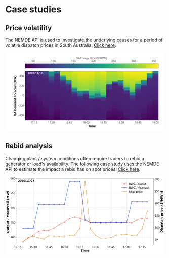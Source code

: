 # Case studies

## Price volatility 
The NEMDE API is used to investigate the underlying causes for a period of volatile dispatch prices in South Australia. [Click here](/case-studies/price-volatility/price-volatility).

![price-sensitivities](/case-studies/price-volatility/heatmap-no-title.png)
<!-- ![price-sensitivities](/case-studies/price-volatility/supply-curve.gif) -->

## Rebid analysis
Changing plant / system conditions often require traders to rebid a generator or load's availability. The following case study uses the NEMDE API to estimate the impact a rebid has on spot prices. [Click here](/case-studies/rebid-analysis/rebid-analysis).

![rebid-analysis](/case-studies/rebid-analysis/rebid-analysis_files/rebid-analysis_2_0.png)
